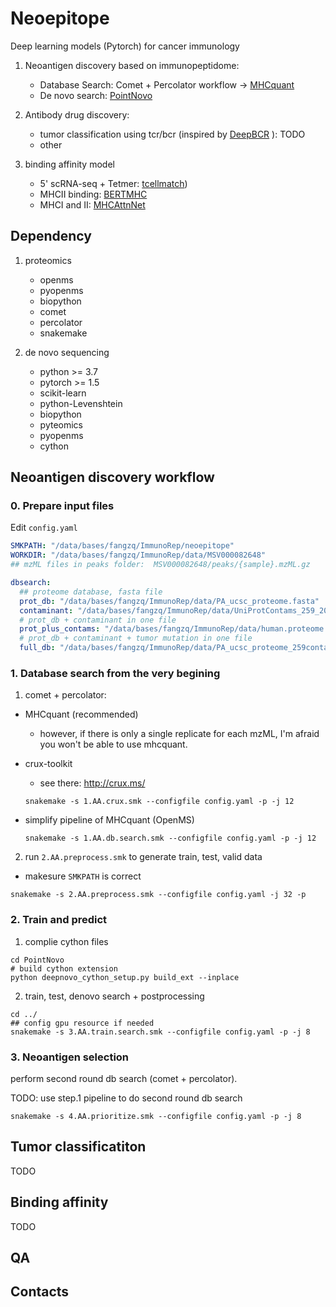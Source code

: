

# Neoepitope
Deep learning models (Pytorch) for cancer immunology 

1. Neoantigen discovery based on immunopeptidome: 
    - Database Search: Comet + Percolator workflow -> [MHCquant](https://github.com/Leon-Bichmann/MHCquant)
    - De novo search: [PointNovo](https://github.com/volpato30/PointNovo)
2. Antibody drug discovery:
   - tumor classification using tcr/bcr (inspired by [DeepBCR](https://bitbucket.org/liulab/deepbcr) ): TODO
   - other

3. binding affinity model 
   - 5' scRNA-seq + Tetmer: [tcellmatch](https://github.com/theislab/tcellmatch))
   - MHCII binding: [BERTMHC](https://github.com/s6juncheng/BERTMHC)
   - MHCI and II: [MHCAttnNet](https://github.com/gopuvenkat/MHCAttnNet)

## Dependency
1. proteomics
   - openms
   - pyopenms
   - biopython
   - comet
   - percolator
   - snakemake

2. de novo sequencing 
   - python >= 3.7
   - pytorch >= 1.5
   - scikit-learn
   - python-Levenshtein
   - biopython
   - pyteomics
   - pyopenms
   - cython


## Neoantigen discovery workflow


### 0. Prepare input files
Edit `config.yaml`

```yaml
SMKPATH: "/data/bases/fangzq/ImmunoRep/neoepitope"
WORKDIR: "/data/bases/fangzq/ImmunoRep/data/MSV000082648"
## mzML files in peaks folder:  MSV000082648/peaks/{sample}.mzML.gz

dbsearch:
  ## proteome database, fasta file 
  prot_db: "/data/bases/fangzq/ImmunoRep/data/PA_ucsc_proteome.fasta"
  contaminant: "/data/bases/fangzq/ImmunoRep/data/UniProtContams_259_20170206.fasta"
  # prot_db + contaminant in one file
  prot_plus_contams: "/data/bases/fangzq/ImmunoRep/data/human.proteome.plus.contams.fasta"
  # prot_db + contaminant + tumor mutation in one file
  full_db: "/data/bases/fangzq/ImmunoRep/data/PA_ucsc_proteome_259contams_viruses_26tumorShared.fasta"
```

### 1. Database search from the very begining 
1. comet + percolator:
* MHCquant (recommended) 
  - however, if there is only a single replicate for each mzML, I'm afraid you won't be able to use mhcquant.
* crux-toolkit
  - see there: http://crux.ms/

   ```shell
   snakemake -s 1.AA.crux.smk --configfile config.yaml -p -j 12
   ```

* simplify pipeline of MHCquant (OpenMS)
   ```shell
   snakemake -s 1.AA.db.search.smk --configfile config.yaml -p -j 12
   ```

2. run `2.AA.preprocess.smk` to generate train, test, valid data
  - makesure `SMKPATH` is correct

```
snakemake -s 2.AA.preprocess.smk --configfile config.yaml -j 32 -p 
```

### 2. Train and predict

1. complie cython files
```shell
cd PointNovo
# build cython extension
python deepnovo_cython_setup.py build_ext --inplace
```


2. train, test, denovo search + postprocessing
```shell
cd ../
## config gpu resource if needed
snakemake -s 3.AA.train.search.smk --configfile config.yaml -p -j 8
```

### 3. Neoantigen selection
perform second round db search (comet + percolator).  

TODO: use step.1 pipeline to do second round db search

```shell
snakemake -s 4.AA.prioritize.smk --configfile config.yaml -p -j 8
```

## Tumor classificatiton

TODO

## Binding affinity

TODO


## QA
## Contacts